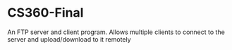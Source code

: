 # CS360-Final
 An FTP server and client program. Allows multiple clients to connect to the server and upload/download to it remotely
